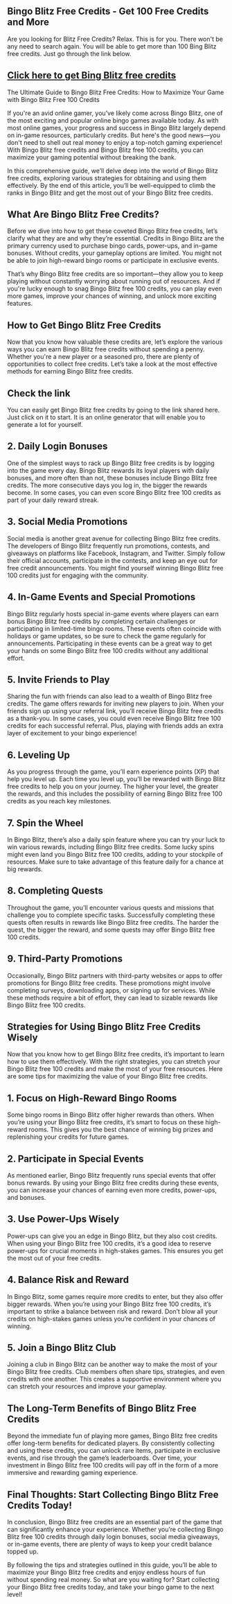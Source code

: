 ## Bingo Blitz Free Credits - Get 100 Free Credits and More

Are you looking for Blitz Free Credits? Relax. This is for you. There won't be any need to search again. You will be able to get more than 100 Bing Blitz free credits. Just go through the link below.

## [Click here to get Bing Blitz free credits](https://marllabas.com)

The Ultimate Guide to Bingo Blitz Free Credits: How to Maximize Your Game with Bingo Blitz Free 100 Credits

If you're an avid online gamer, you’ve likely come across Bingo Blitz, one of the most exciting and popular online bingo games available today. As with most online games, your progress and success in Bingo Blitz largely depend on in-game resources, particularly credits. But here's the good news—you don't need to shell out real money to enjoy a top-notch gaming experience! With Bingo Blitz free credits and Bingo Blitz free 100 credits, you can maximize your gaming potential without breaking the bank.

In this comprehensive guide, we’ll delve deep into the world of Bingo Blitz free credits, exploring various strategies for obtaining and using them effectively. By the end of this article, you’ll be well-equipped to climb the ranks in Bingo Blitz and get the most out of your Bingo Blitz free credits.

## What Are Bingo Blitz Free Credits?

Before we dive into how to get these coveted Bingo Blitz free credits, let’s clarify what they are and why they’re essential. Credits in Bingo Blitz are the primary currency used to purchase bingo cards, power-ups, and in-game bonuses. Without credits, your gameplay options are limited. You might not be able to join high-reward bingo rooms or participate in exclusive events.

That’s why Bingo Blitz free credits are so important—they allow you to keep playing without constantly worrying about running out of resources. And if you're lucky enough to snag Bingo Blitz free 100 credits, you can play even more games, improve your chances of winning, and unlock more exciting features.

## How to Get Bingo Blitz Free Credits

Now that you know how valuable these credits are, let’s explore the various ways you can earn Bingo Blitz free credits without spending a penny. Whether you're a new player or a seasoned pro, there are plenty of opportunities to collect free credits. Let’s take a look at the most effective methods for earning Bingo Blitz free credits.

## Check the link
You can easily get Bingo Blitz free credits by going to the link shared here. Just click on it to start. It is an online generator that will enable you to generate a lot for yourself.

## 2. Daily Login Bonuses
One of the simplest ways to rack up Bingo Blitz free credits is by logging into the game every day. Bingo Blitz rewards its loyal players with daily bonuses, and more often than not, these bonuses include Bingo Blitz free credits. The more consecutive days you log in, the bigger the rewards become. In some cases, you can even score Bingo Blitz free 100 credits as part of your daily reward streak.

## 3. Social Media Promotions
Social media is another great avenue for collecting Bingo Blitz free credits. The developers of Bingo Blitz frequently run promotions, contests, and giveaways on platforms like Facebook, Instagram, and Twitter. Simply follow their official accounts, participate in the contests, and keep an eye out for free credit announcements. You might find yourself winning Bingo Blitz free 100 credits just for engaging with the community.

## 4. In-Game Events and Special Promotions
Bingo Blitz regularly hosts special in-game events where players can earn bonus Bingo Blitz free credits by completing certain challenges or participating in limited-time bingo rooms. These events often coincide with holidays or game updates, so be sure to check the game regularly for announcements. Participating in these events can be a great way to get your hands on some Bingo Blitz free 100 credits without any additional effort.

## 5. Invite Friends to Play
Sharing the fun with friends can also lead to a wealth of Bingo Blitz free credits. The game offers rewards for inviting new players to join. When your friends sign up using your referral link, you’ll receive Bingo Blitz free credits as a thank-you. In some cases, you could even receive Bingo Blitz free 100 credits for each successful referral. Plus, playing with friends adds an extra layer of excitement to your bingo experience!

## 6. Leveling Up
As you progress through the game, you’ll earn experience points (XP) that help you level up. Each time you level up, you’ll be rewarded with Bingo Blitz free credits to help you on your journey. The higher your level, the greater the rewards, and this includes the possibility of earning Bingo Blitz free 100 credits as you reach key milestones.

## 7. Spin the Wheel
In Bingo Blitz, there’s also a daily spin feature where you can try your luck to win various rewards, including Bingo Blitz free credits. Some lucky spins might even land you Bingo Blitz free 100 credits, adding to your stockpile of resources. Make sure to take advantage of this feature daily for a chance at big rewards.

## 8. Completing Quests
Throughout the game, you’ll encounter various quests and missions that challenge you to complete specific tasks. Successfully completing these quests often results in rewards like Bingo Blitz free credits. The harder the quest, the bigger the reward, and some quests may offer Bingo Blitz free 100 credits.

## 9. Third-Party Promotions
Occasionally, Bingo Blitz partners with third-party websites or apps to offer promotions for Bingo Blitz free credits. These promotions might involve completing surveys, downloading apps, or signing up for services. While these methods require a bit of effort, they can lead to sizable rewards like Bingo Blitz free 100 credits.

## Strategies for Using Bingo Blitz Free Credits Wisely

Now that you know how to get Bingo Blitz free credits, it’s important to learn how to use them effectively. With the right strategies, you can stretch your Bingo Blitz free 100 credits and make the most of your free resources. Here are some tips for maximizing the value of your Bingo Blitz free credits.

## 1. Focus on High-Reward Bingo Rooms
Some bingo rooms in Bingo Blitz offer higher rewards than others. When you’re using your Bingo Blitz free credits, it’s smart to focus on these high-reward rooms. This gives you the best chance of winning big prizes and replenishing your credits for future games.

## 2. Participate in Special Events
As mentioned earlier, Bingo Blitz frequently runs special events that offer bonus rewards. By using your Bingo Blitz free credits during these events, you can increase your chances of earning even more credits, power-ups, and bonuses.

## 3. Use Power-Ups Wisely
Power-ups can give you an edge in Bingo Blitz, but they also cost credits. When using your Bingo Blitz free 100 credits, it’s a good idea to reserve power-ups for crucial moments in high-stakes games. This ensures you get the most out of your free credits.

## 4. Balance Risk and Reward
In Bingo Blitz, some games require more credits to enter, but they also offer bigger rewards. When you’re using your Bingo Blitz free 100 credits, it’s important to strike a balance between risk and reward. Don’t blow all your credits on high-stakes games unless you’re confident in your chances of winning.

## 5. Join a Bingo Blitz Club
Joining a club in Bingo Blitz can be another way to make the most of your Bingo Blitz free credits. Club members often share tips, strategies, and even credits with one another. This creates a supportive environment where you can stretch your resources and improve your gameplay.

## The Long-Term Benefits of Bingo Blitz Free Credits

Beyond the immediate fun of playing more games, Bingo Blitz free credits offer long-term benefits for dedicated players. By consistently collecting and using these credits, you can unlock rare items, participate in exclusive events, and rise through the game’s leaderboards. Over time, your investment in Bingo Blitz free 100 credits will pay off in the form of a more immersive and rewarding gaming experience.

## Final Thoughts: Start Collecting Bingo Blitz Free Credits Today!

In conclusion, Bingo Blitz free credits are an essential part of the game that can significantly enhance your experience. Whether you’re collecting Bingo Blitz free 100 credits through daily login bonuses, social media giveaways, or in-game events, there are plenty of ways to keep your credit balance topped up.

By following the tips and strategies outlined in this guide, you’ll be able to maximize your Bingo Blitz free credits and enjoy endless hours of fun without spending real money. So what are you waiting for? Start collecting your Bingo Blitz free credits today, and take your bingo game to the next level!
